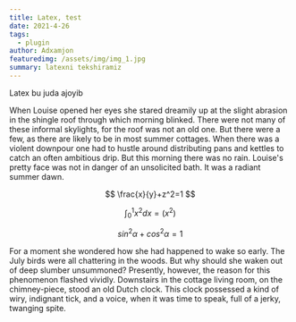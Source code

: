 ```yaml
---
title: Latex, test
date: 2021-4-26
tags: 
  - plugin
author: Adxamjon
featuredimg: /assets/img/img_1.jpg
summary: latexni tekshiramiz
---
```


Latex bu juda ajoyib

When Louise opened her eyes she stared dreamily 
up at the slight abrasion in the shingle roof 
through which morning blinked. There were not 
many of these informal skylights, for the roof 
was not an old one. But there were a few, as 
there are likely to be in most summer cottages. 
When there was a violent downpour one had to 
hustle around distributing pans and kettles to 
catch an often ambitious drip. But this morning 
there was no rain. Louise's pretty face was not 
in danger of an unsolicited bath. It was a 
radiant summer dawn.

$$ \frac{x}{y}+z^2=1 $$

$$ \int_{0}^{1} x^2dx=(x^2) $$

$$ sin^2\alpha+cos^2\alpha=1 $$

For a moment she wondered how she had happened 
to wake so early. The July birds were all 
chattering in the woods. But why should she 
waken out of deep slumber unsummoned? Presently, 
however, the reason for this phenomenon flashed 
vividly. Downstairs in the cottage living room, 
on the chimney-piece, stood an old Dutch clock. 
This clock possessed a kind of wiry, indignant 
tick, and a voice, when it was time to speak, 
full of a jerky, twanging spite.











 